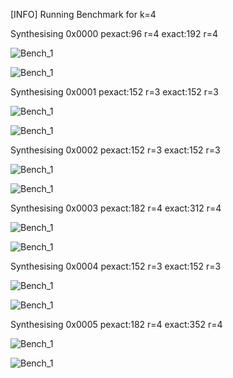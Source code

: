 [INFO] Running Benchmark for k=4

Synthesising 0x0000 pexact:96 r=4 exact:192 r=4

![Bench_1](benchmark_r.png)

![Bench_1](benchmark_s.png)

Synthesising 0x0001 pexact:152 r=3 exact:152 r=3

![Bench_1](benchmark_r.png)

![Bench_1](benchmark_s.png)

Synthesising 0x0002 pexact:152 r=3 exact:152 r=3

![Bench_1](benchmark_r.png)

![Bench_1](benchmark_s.png)

Synthesising 0x0003 pexact:182 r=4 exact:312 r=4

![Bench_1](benchmark_r.png)

![Bench_1](benchmark_s.png)

Synthesising 0x0004 pexact:152 r=3 exact:152 r=3

![Bench_1](benchmark_r.png)

![Bench_1](benchmark_s.png)

Synthesising 0x0005 pexact:182 r=4 exact:352 r=4

![Bench_1](benchmark_r.png)

![Bench_1](benchmark_s.png)

